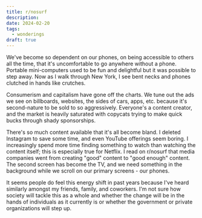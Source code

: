```yaml
---
title: r/nosurf
description: 
date: 2024-02-20
tags:
  - wonderings
draft: true
---
```

We've become so dependent on our phones, on being accessible to others all the time, that it's uncomfortable to go anywhere without a phone. Portable mini-computers used to be fun and delightful but it was possible to step away. Now as I walk through New York, I see bent necks and phones clutched in hands like crutches.

Consumerism and capitalism have gone off the charts. We tune out the ads we see on billboards, websites, the sides of cars, apps, etc. because it's second-nature to be sold to so aggressively. Everyone's a content creator, and the market is heavily saturated with copycats trying to make quick bucks through shady sponsorships.

There's so much content available that it's all become bland. I deleted Instagram to save some time, and even YouTube offerings seem boring. I increasingly spend more time finding something to watch than watching the content itself; this is especially true for Netflix. I read on r/nosurf that media companies went from creating "good" content to "good enough" content. The second screen has become the TV, and we need something in the background while we scroll on our primary screens - our phones.

It seems people do feel this energy shift in past years because I've heard similarly amongst my friends, family, and coworkers. I'm not sure how society will tackle this as a whole and whether the change will be in the hands of individuals as it currently is or whether the government or private organizations will step up.